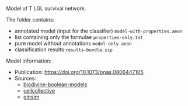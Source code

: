 Model of T LGL survival network.

The folder contains:
- annotated model (input for the classifier) `model-with-properties.aeon`
- list containing only the formulae `properties-only.txt`
- pure model without annotations `model-only.aeon`
- classification results `results-bundle.zip`

Model information:
- Publication: https://doi.org/10.1073/pnas.0806447105
- Sources: 
  - [biodivine-boolean-models](https://github.com/sybila/biodivine-boolean-models/tree/main/models/%5Bid-014%5D__%5Bvar-54%5D__%5Bin-7%5D__%5BT-LGL-SURVIVAL-NETWORK-2008%5D)
  - [cellcollective](https://research.cellcollective.org/?dashboard=true#module/2176:1/tlgl-survival-network-2008/1)
  - [ginsim](http://ginsim.org/node/87)
